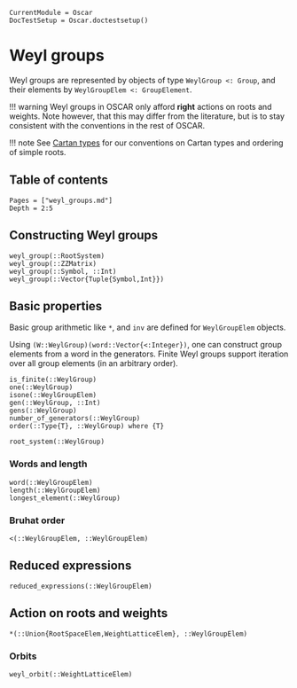 ```@meta
CurrentModule = Oscar
DocTestSetup = Oscar.doctestsetup()
```

# Weyl groups

Weyl groups are represented by objects of type `WeylGroup <: Group`, and their elements by `WeylGroupElem <: GroupElement`.

!!! warning
    Weyl groups in OSCAR only afford **right** actions on roots and weights.
    Note however, that this may differ from the literature, but is to stay
    consistent with the conventions in the rest of OSCAR.

!!! note
    See [Cartan types](@ref) for our conventions on Cartan types and ordering of simple roots.

## Table of contents

```@contents
Pages = ["weyl_groups.md"]
Depth = 2:5
```

## Constructing Weyl groups
```@docs
weyl_group(::RootSystem)
weyl_group(::ZZMatrix)
weyl_group(::Symbol, ::Int)
weyl_group(::Vector{Tuple{Symbol,Int}})
```

## Basic properties
Basic group arithmetic like `*`, and `inv` are defined for `WeylGroupElem` objects.

Using `(W::WeylGroup)(word::Vector{<:Integer})`, one can construct group elements from a word in the generators.
Finite Weyl groups support iteration over all group elements (in an arbitrary order).

```@docs
is_finite(::WeylGroup)
one(::WeylGroup)
isone(::WeylGroupElem)
gen(::WeylGroup, ::Int)
gens(::WeylGroup)
number_of_generators(::WeylGroup)
order(::Type{T}, ::WeylGroup) where {T}
```

```@docs
root_system(::WeylGroup)
```

### Words and length
```@docs
word(::WeylGroupElem)
length(::WeylGroupElem)
longest_element(::WeylGroup)
```

### Bruhat order
```@docs
<(::WeylGroupElem, ::WeylGroupElem)
```


## Reduced expressions

```@docs
reduced_expressions(::WeylGroupElem)
```


## Action on roots and weights

```@docs
*(::Union{RootSpaceElem,WeightLatticeElem}, ::WeylGroupElem)
```


### Orbits

```@docs
weyl_orbit(::WeightLatticeElem)
```
